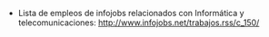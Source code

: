   * Lista de empleos de infojobs relacionados con Informática y telecomunicaciones: http://www.infojobs.net/trabajos.rss/c_150/
